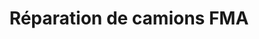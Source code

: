---
title: "Réparation de camions FMA"
url: /vaudreuil-dorion/reparation-de-camions-fma/
shop: car repair
---